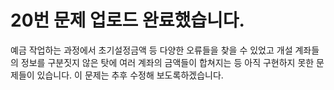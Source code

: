 # 20번 문제 업로드 완료했습니다.

  예금 작업하는 과정에서 초기설정금액 등 다양한 오류들을 찾을 수 있었고 개설 계좌들의 정보를 구분짓지 않은 탓에 여러 계좌의 금액들이 합쳐지는 등 아직 구현하지 못한 문제들이 있습니다. 이 문제는 추후 수정해 보도록하겠습니다.

